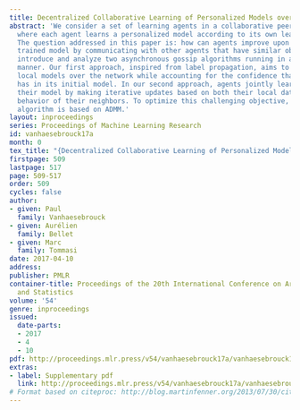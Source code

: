 ```yaml
---
title: Decentralized Collaborative Learning of Personalized Models over Networks
abstract: 'We consider a set of learning agents in a collaborative peer-to-peer network,
  where each agent learns a personalized model according to its own learning objective.
  The question addressed in this paper is: how can agents improve upon their locally
  trained model by communicating with other agents that have similar objectives? We
  introduce and analyze two asynchronous gossip algorithms running in a fully decentralized
  manner. Our first approach, inspired from label propagation, aims to smooth pre-trained
  local models over the network while accounting for the confidence that each agent
  has in its initial model. In our second approach, agents jointly learn and propagate
  their model by making iterative updates based on both their local dataset and the
  behavior of their neighbors. To optimize this challenging objective, our decentralized
  algorithm is based on ADMM.'
layout: inproceedings
series: Proceedings of Machine Learning Research
id: vanhaesebrouck17a
month: 0
tex_title: "{Decentralized Collaborative Learning of Personalized Models over Networks}"
firstpage: 509
lastpage: 517
page: 509-517
order: 509
cycles: false
author:
- given: Paul
  family: Vanhaesebrouck
- given: Aurélien
  family: Bellet
- given: Marc
  family: Tommasi
date: 2017-04-10
address: 
publisher: PMLR
container-title: Proceedings of the 20th International Conference on Artificial Intelligence
  and Statistics
volume: '54'
genre: inproceedings
issued:
  date-parts:
  - 2017
  - 4
  - 10
pdf: http://proceedings.mlr.press/v54/vanhaesebrouck17a/vanhaesebrouck17a.pdf
extras:
- label: Supplementary pdf
  link: http://proceedings.mlr.press/v54/vanhaesebrouck17a/vanhaesebrouck17a/vanhaesebrouck17a-supp.pdf
# Format based on citeproc: http://blog.martinfenner.org/2013/07/30/citeproc-yaml-for-bibliographies/
---
```

